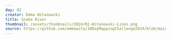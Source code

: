 ```yaml
---
day: 02
creator: Emma Witanowski
title: Snake River
thumbnail: /assets/thumbnails/2024/02-Witanowski-Lines.png
source: https://github.com/emmawita/30DayMappingChallenge2024/blob/main/scripts/Witanowski_Day02_01.Rmd
---
```

